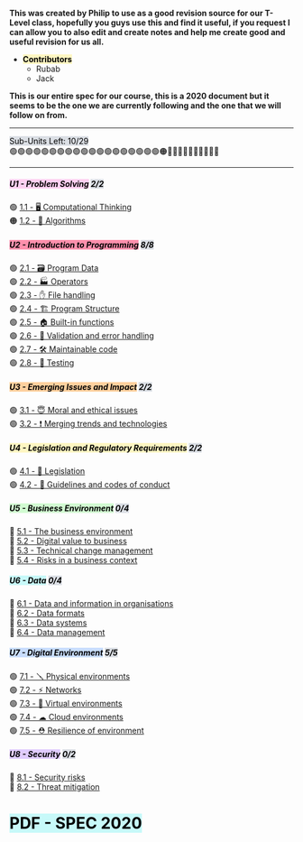 <html>
<head>
  <title>⭐ Main ⭐.md</title>
  <style>
    
:root {
  --default-font: ui-sans-serif, -apple-system, BlinkMacSystemFont, "Segoe UI", Roboto, Helvetica, Arial, sans-serif, "Apple Color Emoji", "Segoe UI Emoji", "Segoe UI Symbol", "Microsoft YaHei Light", sans-serif;
  --font-monospace: 'Source Code Pro', monospace;
  --background-primary: #ffffff;
  --background-modifier-border: #ddd;
  --text-accent: #705dcf;
  --text-accent-hover: #7a6ae6;
  --text-normal: #2e3338;
  --background-secondary: #f2f3f5;
  --background-secondary-alt: #e3e5e8;
  --text-muted: #888888;
  --font-mermaid: ui-sans-serif, -apple-system, BlinkMacSystemFont, "Segoe UI", Roboto, "Inter", "Apple Color Emoji", "Segoe UI Emoji", "Segoe UI Symbol", "Microsoft YaHei Light", sans-serif;
  --text-error: #E4374B;
  --background-primary-alt: '#fafafa';
  --background-accent: '';
  --interactive-accent: hsl( 254,  80%, calc( 68% + 2.5%));
  --background-modifier-error: #E4374B;
}

    body,input {
  font-family: "Roboto","Helvetica Neue",Helvetica,Arial,sans-serif
}

code, kbd, pre {
  font-family: "Roboto Mono", "Courier New", Courier, monospace;
  background-color: #f5f5f5;
}

pre {
  padding: 1em 0.5em;
}

table {
  background: white;
  border: 1px solid #666;
  border-collapse: collapse;
  padding: 0.5em;
}

table thead th,
table tfoot th {
  text-align: left;
  background-color: #eaeaea;
  color: black;
}

table th, table td {
  border: 1px solid #ddd;
  padding: 0.5em;
}

table td {
  color: #222222;
}

.callout[data-callout="abstract"] .callout-title,
.callout[data-callout="summary"] .callout-title,
.callout[data-callout="tldr"]  .callout-title,
.callout[data-callout="faq"] .callout-title,
.callout[data-callout="info"] .callout-title,
.callout[data-callout="help"] .callout-title {
  background-color: #828ee7;
}
.callout[data-callout="tip"] .callout-title,
.callout[data-callout="hint"] .callout-title,
.callout[data-callout="important"] .callout-title {
  background-color: #34bbe6;
}
.callout[data-callout="success"] .callout-title,
.callout[data-callout="check"] .callout-title,
.callout[data-callout="done"] .callout-title {
  background-color: #a3e048;
}
.callout[data-callout="question"] .callout-title,
.callout[data-callout="todo"] .callout-title {
  background-color: #49da9a;
}
.callout[data-callout="caution"] .callout-title,
.callout[data-callout="attention"] .callout-title {
  background-color: #f7d038;
}
.callout[data-callout="warning"] .callout-title,
.callout[data-callout="missing"] .callout-title,
.callout[data-callout="bug"] .callout-title {
  background-color: #eb7532;
}
.callout[data-callout="failure"] .callout-title,
.callout[data-callout="fail"] .callout-title,
.callout[data-callout="danger"] .callout-title,
.callout[data-callout="error"] .callout-title {
  background-color: #e6261f;
}
.callout[data-callout="example"] .callout-title {
  background-color: #d23be7;
}
.callout[data-callout="quote"] .callout-title,
.callout[data-callout="cite"] .callout-title {
  background-color: #aaaaaa;
}

.callout-icon {
  flex: 0 0 auto;
  display: flex;
  align-self: center;
}

svg.svg-icon {
  height: 18px;
  width: 18px;
  stroke-width: 1.75px;
}

.callout {
  overflow: hidden;
  margin: 1em 0;
  box-shadow: 0 2px 2px 0 rgba(0, 0, 0, 0.14), 0 1px 5px 0 rgba(0, 0, 0, 0.12), 0 3px 1px -2px rgba(0, 0, 0, 0.2);
  border-radius: 4px;
}

.callout-title {
  padding: .5em;
  display: flex;
  gap: 8px;
  font-size: inherit;
  color: black;
  line-height: 1.3em;
}

.callout-title-inner {
  font-weight: bold;
  color: black;
}

.callout-content {
  overflow-x: auto;
  padding: 0.25em .5em;
  color: #222222;
  background-color: white !important;
}

ul.contains-task-list {
  padding-left: 0;
  list-style: none;
}

ul.contains-task-list ul.contains-task-list {
  padding-left: 2em;
}

ul.contains-task-list li input[type="checkbox"] {
  margin-right: .5em;
}

.callout-table,
.callout-table tr,
.callout-table p {
  width: 100%;
  padding: 0;
}

.callout-table td {
  width: 100%;
  padding: 0 1em;
}

.callout-table p {
  padding-bottom: 0.5em;
}

.source-table {
  width: 100%;
  background-color: #f5f5f5;
}

  </style>
</head>
<body>
<div><p><strong>This was created by Philip to use as a good revision source for our T-Level class, hopefully you guys use this and find it useful, if you request I can allow you to also edit and create notes and help me create good and useful revision for us all. </strong></p>
<ul>
<li><strong><mark style="background: #FFF3A3A6;">Contributors</mark></strong> 
<ul>
<li>Rubab</li>
<li>Jack</li>
</ul>
</li>
</ul>
<p><strong>This is our entire spec for our course, this is a 2020 document but it seems to be the one we are currently following and the one that we will follow on from.</strong> </p>
<hr>
<p><mark style="background: #CACFD9A6;">Sub-Units Left: 10/29</mark><br>
🟢🟢🟢🟢🟢🟢🟢🟢🟢🟢🟢🟢🟢🟢🟢🟢🟢🟢🟢🟠🔴🔴🔴🔴🔴🔴🔴🔴🔴🔴</p>
<hr>
<h5 data-heading="<mark style=&quot;background: #FFB8EBA6;&quot;>U1 - Problem Solving</mark> <mark style=&quot;background: #CACFD9A6;&quot;>2/2</mark>"><mark style="background: #FFB8EBA6;">U1 - Problem Solving</mark> <mark style="background: #CACFD9A6;">2/2</mark></h5>
<p>🟢 <a data-href="1.1 - 🖥 Computational Thinking" href="content/U1 - Problem Solving/1.1 - 🖥 Computational Thinking" class="internal-link" target="_blank" rel="noopener">1.1 - 🖥 Computational Thinking</a><br>
🟠 <a data-href="1.2 - 👾 Algorithms" href="content/U1 - Problem Solving/1.2 - 👾 Algorithms" class="internal-link" target="_blank" rel="noopener">1.2 - 👾 Algorithms</a></p>
<h5 data-heading="<mark style=&quot;background: #FF5582A6;&quot;>U2 - Introduction to Programming</mark> <mark style=&quot;background: #CACFD9A6;&quot;>8/8</mark>"><mark style="background: #FF5582A6;">U2 - Introduction to Programming</mark> <mark style="background: #CACFD9A6;">8/8</mark></h5>
<p>🟢 <a data-href="2.1 - 🗃 Program Data" href="content\U2 - Introduction to Programming\2.1 - 🗃 Program Data" class="internal-link" target="_blank" rel="noopener">2.1 - 🗃 Program Data</a><br>
🟢 <a data-href="2.2 - 🏭 Operators" href="content\U2 - Introduction to Programming\2.2 - 🏭 Operators" class="internal-link" target="_blank" rel="noopener">2.2 - 🏭 Operators</a><br>
🟢 <a data-href="2.3 - ✋ File handling" href="content\U2 - Introduction to Programming\2.3 - ✋ File handling" class="internal-link" target="_blank" rel="noopener">2.3 - ✋ File handling</a><br>
🟢 <a data-href="2.4 - 🏗 Program Structure" href="content\U2 - Introduction to Programming\2.4 - 🏗 Program Structure" class="internal-link" target="_blank" rel="noopener">2.4 - 🏗 Program Structure</a><br>
🟢 <a data-href="2.5 - 🏠 Built-in functions" href="content\U2 - Introduction to Programming\2.5 - 🏠 Built-in functions" class="internal-link" target="_blank" rel="noopener">2.5 - 🏠 Built-in functions</a><br>
🟢 <a data-href="2.6 - 🎫 Validation and error handling" href="content\U2 - Introduction to Programming\2.6 - 🎫 Validation and error handling" class="internal-link" target="_blank" rel="noopener">2.6 - 🎫 Validation and error handling</a><br>
🟢 <a data-href="2.7 - 🛠 Maintainable code" href="content\U2 - Introduction to Programming\2.7 - 🛠 Maintainable code" class="internal-link" target="_blank" rel="noopener">2.7 - 🛠 Maintainable code</a><br>
🟢 <a data-href="2.8 - 🧪 Testing" href="content\U2 - Introduction to Programming\2.8 - 🧪 Testing" class="internal-link" target="_blank" rel="noopener">2.8 - 🧪 Testing</a></p>
<h5 data-heading="<mark style=&quot;background: #FFB86CA6;&quot;>U3 - Emerging Issues and Impact</mark> <mark style=&quot;background: #CACFD9A6;&quot;>2/2</mark>"><mark style="background: #FFB86CA6;">U3 - Emerging Issues and Impact</mark> <mark style="background: #CACFD9A6;">2/2</mark></h5>
<p>🟢 <a data-href="3.1 - 😇 Moral and ethical issues" href="content\U3 - Emerging Issues and Impact\3.1 - 😇 Moral and ethical issues" class="internal-link" target="_blank" rel="noopener">3.1 - 😇 Moral and ethical issues</a><br>
🟢 <a data-href="3.2 -  ❗   Merging trends and technologies" href="content\U3 - Emerging Issues and Impact\3.2 -  ❗   Merging trends and technologies" class="internal-link" target="_blank" rel="noopener">3.2 -  ❗   Merging trends and technologies</a></p>
<h5 data-heading="<mark style=&quot;background: #FFF3A3A6;&quot;>U4 - Legislation and Regulatory Requirements</mark> <mark style=&quot;background: #CACFD9A6;&quot;>2/2</mark>"><mark style="background: #FFF3A3A6;">U4 - Legislation and Regulatory Requirements</mark> <mark style="background: #CACFD9A6;">2/2</mark></h5>
<p>🟢 <a data-href="4.1 - 🧾 Legislation" href="content\U4 - Legislation and Regulatory Requirements\4.1 - 🧾 Legislation" class="internal-link" target="_blank" rel="noopener">4.1 - 🧾 Legislation</a><br>
🟢 <a data-href="4.2 - 📐 Guidelines and codes of conduct" href="content\U4 - Legislation and Regulatory Requirements\4.2 - 📐 Guidelines and codes of conduct" class="internal-link" target="_blank" rel="noopener">4.2 - 📐 Guidelines and codes of conduct</a></p>
<h5 data-heading="<mark style=&quot;background: #BBFABBA6;&quot;>U5 - Business Environment</mark> <mark style=&quot;background: #CACFD9A6;&quot;>0/4</mark>"><mark style="background: #BBFABBA6;">U5 - Business Environment</mark> <mark style="background: #CACFD9A6;">0/4</mark></h5>
<p>🔴 <a data-href="5.1 - The business environment" href="content\U5 - Business Environment\5.1 - The business environment" class="internal-link" target="_blank" rel="noopener">5.1 - The business environment</a><br>
🔴 <a data-href="5.2 - Digital value to business" href="content\U5 - Business Environment\5.2 - Digital value to business" class="internal-link" target="_blank" rel="noopener">5.2 - Digital value to business</a><br>
🔴 <a data-href="5.3 - Technical change management" href="content\U5 - Business Environment\5.3 - Technical change management" class="internal-link" target="_blank" rel="noopener">5.3 - Technical change management</a><br>
🔴 <a data-href="5.4 - Risks in a business context" href="content\U5 - Business Environment\5.4 - Risks in a business context" class="internal-link" target="_blank" rel="noopener">5.4 - Risks in a business context</a></p>
<h5 data-heading="<mark style=&quot;background: #ABF7F7A6;&quot;>U6 - Data</mark> <mark style=&quot;background: #CACFD9A6;&quot;>0/4</mark>"><mark style="background: #ABF7F7A6;">U6 - Data</mark> <mark style="background: #CACFD9A6;">0/4</mark></h5>
<p>🔴 <a data-href="6.1 - Data and information in organisations" href="content\U6 - Data\6.1 - Data and information in organisations" class="internal-link" target="_blank" rel="noopener">6.1 - Data and information in organisations</a><br>
🔴 <a data-href="6.2 - Data formats" href="content\U6 - Data\6.2 - Data formats" class="internal-link" target="_blank" rel="noopener">6.2 - Data formats</a><br>
🔴 <a data-href="6.3 - Data systems" href="content\U6 - Data\6.3 - Data systems" class="internal-link" target="_blank" rel="noopener">6.3 - Data systems</a><br>
🔴 <a data-href="6.4 - Data management" href="content\U6 - Data\6.4 - Data management" class="internal-link" target="_blank" rel="noopener">6.4 - Data management</a></p>
<h5 data-heading="<mark style=&quot;background: #ADCCFFA6;&quot;>U7 - Digital Environment</mark> <mark style=&quot;background: #CACFD9A6;&quot;>5/5</mark>"><mark style="background: #ADCCFFA6;">U7 - Digital Environment</mark> <mark style="background: #CACFD9A6;">5/5</mark></h5>
<p>🟢 <a data-href="7.1 - 🪛 Physical environments" href="content\U7 - Digital Environment\7.1 - 🪛 Physical environments" class="internal-link" target="_blank" rel="noopener">7.1 - 🪛 Physical environments</a><br>
🟢 <a data-href="7.2 - ⚡ Networks" href="content\U7 - Digital Environment\7.2 - ⚡ Networks" class="internal-link" target="_blank" rel="noopener">7.2 - ⚡ Networks</a><br>
🟢 <a data-href="7.3 - 🤔 Virtual environments" href="content\U7 - Digital Environment\7.3 - 🤔 Virtual environments" class="internal-link" target="_blank" rel="noopener">7.3 - 🤔 Virtual environments</a><br>
🟢 <a data-href="7.4 - ☁ Cloud environments" href="content\U7 - Digital Environment\7.4 - ☁ Cloud environments" class="internal-link" target="_blank" rel="noopener">7.4 - ☁ Cloud environments</a><br>
🟢 <a data-href="7.5 - ⛑ Resilience of environment" href="content\U7 - Digital Environment\7.5 - ⛑ Resilience of environment" class="internal-link" target="_blank" rel="noopener">7.5 - ⛑ Resilience of environment</a></p>
<h5 data-heading="<mark style=&quot;background: #D2B3FFA6;&quot;>U8 - Security</mark> <mark style=&quot;background: #CACFD9A6;&quot;>0/2</mark>"><mark style="background: #D2B3FFA6;">U8 - Security</mark> <mark style="background: #CACFD9A6;">0/2</mark></h5>
<p>🔴 <a data-href="8.1 - Security risks" href="content\U8 - Security\8.1 - Security risks" class="internal-link" target="_blank" rel="noopener">8.1 - Security risks</a><br>
🔴 <a data-href="8.2 - Threat mitigation" href="content\U8 - Security\8.2 - Threat mitigation" class="internal-link" target="_blank" rel="noopener">8.2 - Threat mitigation</a></p>
<h1 data-heading=""></h1>
<h1 data-heading="<mark style=&quot;background: #ABF7F7A6;&quot;>PDF - SPEC 2020</mark>"><mark style="background: #ABF7F7A6;">PDF - SPEC 2020</mark></h1>
<p></p></div>
</body>
</html>
